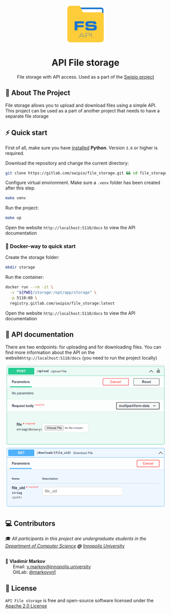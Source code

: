 <div align="center">
  <img src=".gitlab/logo.svg" height="124px"/><br/>
  <h1> API File storage </h1>
  <p>File storage with API access. Used as a part of the <a href="https://gitlab.com/swipio">Swipio project</a></p>
</div>


## 📝 About The Project
File storage allows you to upload and download files using a simple API. This project can be used as a part of another project that needs to have a separate file storage

## ⚡️ Quick start

First of all, make sure you have [installed](https://www.python.org/downloads/) **Python**. Version `3.6` or higher is required.

Download the repository and change the current directory:
```bash
git clone https://gitlab.com/swipio/file_storage.git && cd file_storage
```

Configure virtual environment. Make sure a `.venv` folder has been created after this step.
```bash
make venv
```

Run the project:
```bash
make up
```

Open the website `http://localhost:5110/docs` to view the API documentation

### :whale: Docker-way to quick start

Create the storage folder:

```bash
mkdir storage
```

Run the container:

```bash
docker run --rm -it \
  -v "${PWD}/storage:/opt/app/storage" \
  -p 5110:80 \
  registry.gitlab.com/swipio/file_storage:latest
```

Open the website `http://localhost:5110/docs` to view the API documentation

## :book: API documentation

There are two endpoints: for uploading and for downloading files. You can find more information about the API on the website`http://localhost:5110/docs` (you need to run the project locally)

<div align="center">
  <img src=".gitlab/api_desc.png" width="600px"/>
</div>

## :computer: Contributors

<p>

  :mortar_board: <i>All participants in this project are undergraduate students in the <a href="https://apply.innopolis.university/en/bachelor/">Department of Computer Science</a> <b>@</b> <a href="https://innopolis.university/">Innopolis University</a></i> <br> <br>

  :boy: <b>Vladimir Markov</b> <br>
  &nbsp;&nbsp;&nbsp;&nbsp;&nbsp; Email: <a>v.markov@innopolis.university</a> <br>
  &nbsp;&nbsp;&nbsp;&nbsp;&nbsp; GitLab: <a href="https://gitlab.com/markovvn1">@markovvn1</a> <br>
</p>

## :scroll: License

`API File storage` is free and open-source software licensed under the [Apache 2.0 License](LICENSE)

